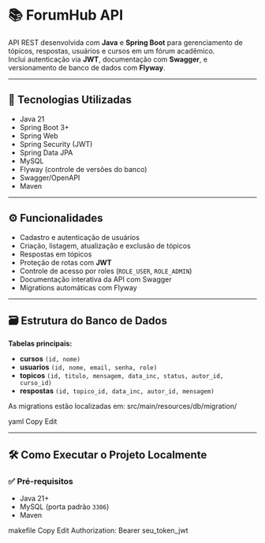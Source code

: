 # 📚 ForumHub API

API REST desenvolvida com **Java** e **Spring Boot** para gerenciamento de tópicos, respostas, usuários e cursos em um fórum acadêmico.  
Inclui autenticação via **JWT**, documentação com **Swagger**, e versionamento de banco de dados com **Flyway**.

---

## 🚀 Tecnologias Utilizadas
- Java 21
- Spring Boot 3+
- Spring Web
- Spring Security (JWT)
- Spring Data JPA
- MySQL
- Flyway (controle de versões do banco)
- Swagger/OpenAPI
- Maven

---

## ⚙️ Funcionalidades
- Cadastro e autenticação de usuários
- Criação, listagem, atualização e exclusão de tópicos
- Respostas em tópicos
- Proteção de rotas com **JWT**
- Controle de acesso por roles (`ROLE_USER`, `ROLE_ADMIN`)
- Documentação interativa da API com Swagger
- Migrations automáticas com Flyway

---

## 🗃️ Estrutura do Banco de Dados

**Tabelas principais:**
- **cursos** `(id, nome)`
- **usuarios** `(id, nome, email, senha, role)`
- **topicos** `(id, titulo, mensagem, data_inc, status, autor_id, curso_id)`
- **respostas** `(id, topico_id, data_inc, autor_id, mensagem)`

As migrations estão localizadas em:
src/main/resources/db/migration/

yaml
Copy
Edit

---

## 🛠️ Como Executar o Projeto Localmente

### ✅ Pré-requisitos
- Java 21+
- MySQL (porta padrão `3306`)
- Maven



makefile
Copy
Edit
Authorization: Bearer seu_token_jwt
